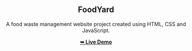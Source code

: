 <h2 align="center">FoodYard</h2>
<div align="center">
<p>A food waste management website project created using HTML, CSS and JavaScript.</p>
<a href="https://sreeja995.github.io/FoodYard/" target="_blank"><strong>➥ Live Demo</strong></a>
</div> <br/><br/>
